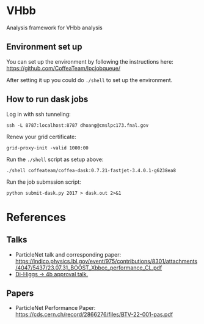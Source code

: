 # VHbb
Analysis framework for VHbb analysis

## Environment set up
You can set up the environment by following the instructions here: https://github.com/CoffeaTeam/lpcjobqueue/

After setting it up you could do `./shell` to set up the environment.

## How to run dask jobs

Log in with ssh tunneling:

```
ssh -L 8787:localhost:8787 dhoang@cmslpc173.fnal.gov
```

Renew your grid certificate:

```
grid-proxy-init -valid 1000:00
```

Run the `./shell` script as setup above:

```
./shell coffeateam/coffea-dask:0.7.21-fastjet-3.4.0.1-g6238ea8
```

Run the job submssion script:

```
python submit-dask.py 2017 > dask.out 2>&1
```

# References

## Talks

* ParticleNet talk and corresponding paper: https://indico.physics.lbl.gov/event/975/contributions/8301/attachments/4047/5437/23.07.31_BOOST_Xbbcc_performance_CL.pdf
* [Di-Higgs -> 4b approval talk.](https://indico.cern.ch/event/1078870/contributions/4537934/attachments/2313106/3947040/Preapproval_HH4bggF_280921.pdf)

## Papers

* ParticleNet Performance Paper: https://cds.cern.ch/record/2866276/files/BTV-22-001-pas.pdf 
